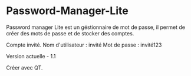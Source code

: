 # Password-Manager-Lite
Password manager Lite est un géstionnaire de mot de passe, il permet de créer des mots de passe et de stocker des comptes.

Compte invité.
Nom d'utilisateur : invité
Mot de passe : invité123

Version actuelle - 1.1

Créer avec QT.
